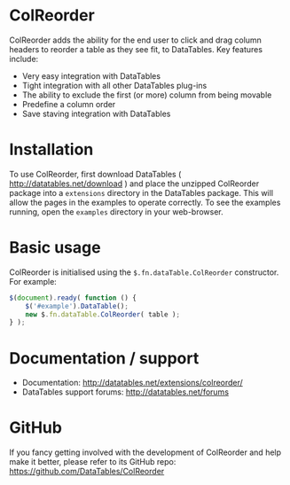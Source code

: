 # ColReorder
ColReorder adds the ability for the end user to click and drag column headers to reorder a table as they see fit, to DataTables. Key features include:
* Very easy integration with DataTables
* Tight integration with all other DataTables plug-ins
* The ability to exclude the first (or more) column from being movable
* Predefine a column order
* Save staving integration with DataTables

# Installation
To use ColReorder, first download DataTables ( http://datatables.net/download ) and place the unzipped ColReorder package into a `extensions` directory in the DataTables package. This will allow the pages in the examples to operate correctly. To see the examples running, open the `examples` directory in your web-browser.

# Basic usage
ColReorder is initialised using the `$.fn.dataTable.ColReorder` constructor. For example:
```js
$(document).ready( function () {
    $('#example').DataTable();
    new $.fn.dataTable.ColReorder( table );
} );
```

# Documentation / support
* Documentation: http://datatables.net/extensions/colreorder/
* DataTables support forums: http://datatables.net/forums

# GitHub
If you fancy getting involved with the development of ColReorder and help make it better, please refer to its GitHub repo: https://github.com/DataTables/ColReorder
